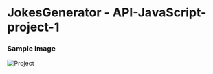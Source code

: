# JokesGenerator - API-JavaScript-project-1 



### Sample Image

![Project](https://github.com/Akram-Mondal/JokesGenerator---API-JavaScript-project-/assets/110484350/f32ca4f4-66cb-4402-b44a-77e8dbca5f0d)

